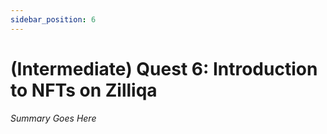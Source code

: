 ```yaml
---
sidebar_position: 6
---
```


# (Intermediate) Quest 6: Introduction to NFTs on Zilliqa

_Summary Goes Here_
